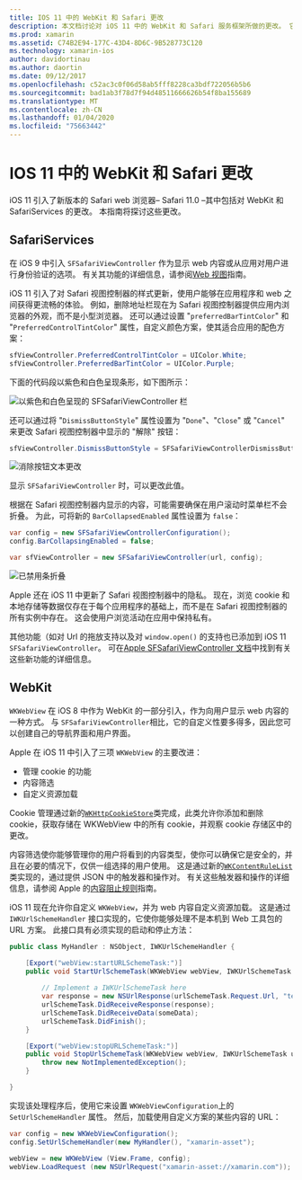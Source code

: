 ```yaml
---
title: IOS 11 中的 WebKit 和 Safari 更改
description: 本文档讨论对 iOS 11 中的 WebKit 和 Safari 服务框架所做的更改。 它介绍了如何在 SFSafariViewController 中使用样式更新和 WKWebView 中的新功能。
ms.prod: xamarin
ms.assetid: C74B2E94-177C-43D4-8D6C-9B528773C120
ms.technology: xamarin-ios
author: davidortinau
ms.author: daortin
ms.date: 09/12/2017
ms.openlocfilehash: c52ac3c0f06d58ab5fff8228ca3bdf722056b5b6
ms.sourcegitcommit: bad1ab3f78d7f94d48511666626b54f8ba155689
ms.translationtype: MT
ms.contentlocale: zh-CN
ms.lasthandoff: 01/04/2020
ms.locfileid: "75663442"
---
```

# <a name="webkit-and-safari-changes-in-ios-11"></a>IOS 11 中的 WebKit 和 Safari 更改

iOS 11 引入了新版本的 Safari web 浏览器– Safari 11.0 –其中包括对 WebKit 和 SafariServices 的更改。 本指南将探讨这些更改。

## <a name="safariservices"></a>SafariServices

在 iOS 9 中引入 `SFSafariViewController` 作为显示 web 内容或从应用对用户进行身份验证的选项。 有关其功能的详细信息，请参阅[Web 视图](~/ios/user-interface/controls/webview.md#sfsafariviewcontroller)指南。

iOS 11 引入了对 Safari 视图控制器的样式更新，使用户能够在应用程序和 web 之间获得更流畅的体验。 例如，删除地址栏现在为 Safari 视图控制器提供应用内浏览器的外观，而不是小型浏览器。 还可以通过设置 "`preferredBarTintColor`" 和 "`PreferredControlTintColor`" 属性，自定义颜色方案，使其适合应用的配色方案：

```csharp
sfViewController.PreferredControlTintColor = UIColor.White;
sfViewController.PreferredBarTintColor = UIColor.Purple;
```

下面的代码段以紫色和白色呈现条形，如下图所示：

![以紫色和白色呈现的 SFSafariViewController 栏](web-images/image1.png)

还可以通过将 "`DismissButtonStyle`" 属性设置为 "`Done`"、"`Close`" 或 "`Cancel`" 来更改 Safari 视图控制器中显示的 "解除" 按钮：

```csharp
sfViewController.DismissButtonStyle = SFSafariViewControllerDismissButtonStyle.Close;
```

![消除按钮文本更改](web-images/image2.png)

显示 `SFSafariViewController` 时，可以更改此值。

根据在 Safari 视图控制器内显示的内容，可能需要确保在用户滚动时菜单栏不会折叠。 为此，可将新的 `BarCollapsedEnabled` 属性设置为 `false`：

```csharp
var config = new SFSafariViewControllerConfiguration();
config.BarCollapsingEnabled = false;

var sfViewController = new SFSafariViewController(url, config);
```

![已禁用条折叠](web-images/image3.png)

Apple 还在 iOS 11 中更新了 Safari 视图控制器中的隐私。 现在，浏览 cookie 和本地存储等数据仅存在于每个应用程序的基础上，而不是在 Safari 视图控制器的所有实例中存在。 这会使用户浏览活动在应用中保持私有。

其他功能（如对 Url 的拖放支持以及对 `window.open()` 的支持也已添加到 iOS 11 `SFSafariViewController`。 可在[Apple SFSafariViewController 文档](https://developer.apple.com/documentation/safariservices/sfsafariviewcontroller?changes=latest_minor)中找到有关这些新功能的详细信息。

## <a name="webkit"></a>WebKit

`WKWebView` 在 iOS 8 中作为 WebKit 的一部分引入，作为向用户显示 web 内容的一种方式。 与 `SFSafariViewController`相比，它的自定义性要多得多，因此您可以创建自己的导航界面和用户界面。

Apple 在 iOS 11 中引入了三项 `WKWebView` 的主要改进： 

- 管理 cookie 的功能
- 内容筛选
- 自定义资源加载

Cookie 管理通过新的[`WKHttpCookieStore`](https://developer.apple.com/documentation/webkit/wkhttpcookiestore)类完成，此类允许你添加和删除 cookie，获取存储在 WKWebView 中的所有 cookie，并观察 cookie 存储区中的更改。

内容筛选使你能够管理你的用户将看到的内容类型，使你可以确保它是安全的，并且在必要的情况下，仅供一组选择的用户使用。 这是通过新的[`WKContentRuleList`](https://developer.apple.com/documentation/webkit/wkcontentrulelist)类实现的，通过提供 JSON 中的触发器和操作对。 有关这些触发器和操作的详细信息，请参阅 Apple 的[内容阻止规则](https://developer.apple.com/library/content/documentation/Extensions/Conceptual/ContentBlockingRules/Introduction/Introduction.html)指南。

iOS 11 现在允许你自定义 `WKWebView`，并为 web 内容自定义资源加载。 这是通过 `IWKUrlSchemeHandler` 接口实现的，它使你能够处理不是本机到 Web 工具包的 URL 方案。 此接口具有必须实现的启动和停止方法：

```csharp
public class MyHandler : NSObject, IWKUrlSchemeHandler {

    [Export("webView:startURLSchemeTask:")]
    public void StartUrlSchemeTask(WKWebView webView, IWKUrlSchemeTask urlSchemeTask){
        
        // Implement a IWKUrlSchemeTask here
        var response = new NSUrlResponse(urlSchemeTask.Request.Url, "text/html", ContentLength, null);
        urlSchemeTask.DidReceiveResponse(response);
        urlSchemeTask.DidReceiveData(someData);
        urlSchemeTask.DidFinish();
    }

    [Export("webView:stopURLSchemeTask:")]
    public void StopUrlSchemeTask(WKWebView webView, IWKUrlSchemeTask urlSchemeTask){
        throw new NotImplementedException();
    }

}
``` 

实现该处理程序后，使用它来设置 `WKWebViewConfiguration`上的 `SetUrlSchemeHandler` 属性。 然后，加载使用自定义方案的某些内容的 URL：

```csharp
var config = new WKWebViewConfiguration();
config.SetUrlSchemeHandler(new MyHandler(), "xamarin-asset");

webView = new WKWebView (View.Frame, config);
webView.LoadRequest (new NSUrlRequest("xamarin-asset://xamarin.com"));
```
